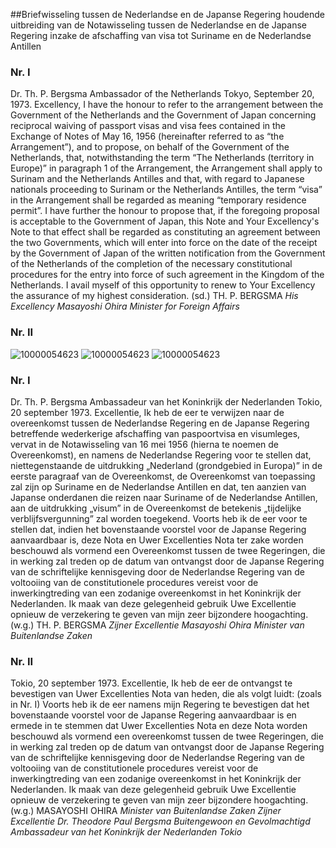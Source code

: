 <meta http-equiv='Content-Type' content='text/html; charset=utf-8' />

##Briefwisseling tussen de Nederlandse en de Japanse Regering houdende uitbreiding van de Notawisseling tussen de Nederlandse en de Japanse Regering inzake de afschaffing van visa tot Suriname en de Nederlandse Antillen

### Nr.  I  

Dr. Th. P. Bergsma Ambassador of the Netherlands Tokyo, September 20, 1973. Excellency, I have the honour to refer to the arrangement between the Government of the Netherlands and the Government of Japan concerning reciprocal waiving of passport visas and visa fees contained in the Exchange of Notes of May 16, 1956 (hereinafter referred to as “the Arrangement”), and to propose, on behalf of the Government of the Netherlands, that, notwithstanding the term “The Netherlands (territory in Europe)” in paragraph 1 of the Arrangement, the Arrangement shall apply to Surinam and the Netherlands Antilles and that, with regard to Japanese nationals proceeding to Surinam or the Netherlands Antilles, the term “visa” in the Arrangement shall be regarded as meaning “temporary residence permit”. I have further the honour to propose that, if the foregoing proposal is acceptable to the Government of Japan, this Note and Your Excellency's Note to that effect shall be regarded as constituting an agreement between the two Governments, which will enter into force on the date of the receipt by the Government of Japan of the written notification from the Government of the Netherlands of the completion of the necessary constitutional procedures for the entry into force of such agreement in the Kingdom of the Netherlands. I avail myself of this opportunity to renew to Your Excellency the assurance of my highest consideration. (sd.) TH. P. BERGSMA  *His Excellency*   *Masayoshi Ohira*   *Minister for Foreign Affairs*    

### Nr.  II  

![10000054623](http://wetten.overheid.nl/Illustration/10000054623)
![10000054623](http://wetten.overheid.nl/Illustration/10000054623)
![10000054623](http://wetten.overheid.nl/Illustration/10000054623)

### Nr.  I  

Dr. Th. P. Bergsma Ambassadeur van het Koninkrijk der Nederlanden Tokio, 20 september 1973. Excellentie, Ik heb de eer te verwijzen naar de overeenkomst tussen de Nederlandse Regering en de Japanse Regering betreffende wederkerige afschaffing van paspoortvisa en visumleges, vervat in de Notawisseling van 16 mei 1956 (hierna te noemen de Overeenkomst), en namens de Nederlandse Regering voor te stellen dat, niettegenstaande de uitdrukking „Nederland (grondgebied in Europa)” in de eerste paragraaf van de Overeenkomst, de Overeenkomst van toepassing zal zijn op Suriname en de Nederlandse Antillen en dat, ten aanzien van Japanse onderdanen die reizen naar Suriname of de Nederlandse Antillen, aan de uitdrukking „visum” in de Overeenkomst de betekenis „tijdelijke verblijfsvergunning” zal worden toegekend. Voorts heb ik de eer voor te stellen dat, indien het bovenstaande voorstel voor de Japanse Regering aanvaardbaar is, deze Nota en Uwer Excellenties Nota ter zake worden beschouwd als vormend een Overeenkomst tussen de twee Regeringen, die in werking zal treden op de datum van ontvangst door de Japanse Regering van de schriftelijke kennisgeving door de Nederlandse Regering van de voltooiing van de constitutionele procedures vereist voor de inwerkingtreding van een zodanige overeenkomst in het Koninkrijk der Nederlanden. Ik maak van deze gelegenheid gebruik Uwe Excellentie opnieuw de verzekering te geven van mijn zeer bijzondere hoogachting. (w.g.) TH. P. BERGSMA  *Zijner Excellentie*   *Masayoshi Ohira*   *Minister van Buitenlandse Zaken*    

### Nr.  II  

Tokio, 20 september 1973. Excellentie, Ik heb de eer de ontvangst te bevestigen van Uwer Excellenties Nota van heden, die als volgt luidt:  (zoals in Nr. I)  Voorts heb ik de eer namens mijn Regering te bevestigen dat het bovenstaande voorstel voor de Japanse Regering aanvaardbaar is en ermede in te stemmen dat Uwer Excellenties Nota en deze Nota worden beschouwd als vormend een overeenkomst tussen de twee Regeringen, die in werking zal treden op de datum van ontvangst door de Japanse Regering van de schriftelijke kennisgeving door de Nederlandse Regering van de voltooiing van de constitutionele procedures vereist voor de inwerkingtreding van een zodanige overeenkomst in het Koninkrijk der Nederlanden. Ik maak van deze gelegenheid gebruik Uwe Excellentie opnieuw de verzekering te geven van mijn zeer bijzondere hoogachting. (w.g.) MASAYOSHI OHIRA  *Minister van Buitenlandse Zaken*   *Zijner Excellentie*   *Dr. Theodore Paul Bergsma*   *Buitengewoon en Gevolmachtigd Ambassadeur*   *van het Koninkrijk der Nederlanden*   *Tokio*    
